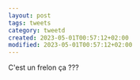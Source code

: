 ```yaml
--- 
layout: post
tags: tweets 
category: tweetd
created: 2023-05-01T00:57:12+02:00
modified: 2023-05-01T00:57:12+02:00
---
```


C'est un frelon ça ???
